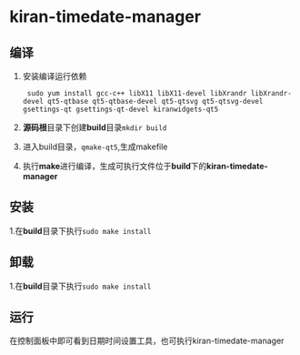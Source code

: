 # kiran-timedate-manager

## 编译

1. 安装编译运行依赖

   ` sudo yum install gcc-c++ libX11 libX11-devel libXrandr libXrandr-devel qt5-qtbase qt5-qtbase-devel qt5-qtsvg qt5-qtsvg-devel gsettings-qt gsettings-qt-devel kiranwidgets-qt5`

2. **源码根**目录下创建**build**目录`mkdir build`

3. 进入build目录，`qmake-qt5`,生成makefile

4. 执行**make**进行编译，生成可执行文件位于**build**下的**kiran-timedate-manager**

## 安装

1.在**build**目录下执行`sudo make install`

## 卸载

1.在**build**目录下执行`sudo make install`

## 运行

在控制面板中即可看到日期时间设置工具，也可执行kiran-timedate-manager
